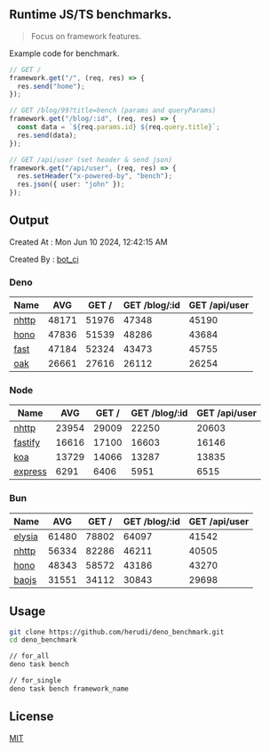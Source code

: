 ## Runtime JS/TS benchmarks.

> Focus on framework features.

Example code for benchmark.
```ts
// GET /
framework.get("/", (req, res) => {
  res.send("home");
});

// GET /blog/99?title=bench (params and queryParams)
framework.get("/blog/:id", (req, res) => {
  const data = `${req.params.id} ${req.query.title}`;
  res.send(data);
});

// GET /api/user (set header & send json)
framework.get("/api/user", (req, res) => {
  res.setHeader("x-powered-by", "bench");
  res.json({ user: "john" });
});
```

## Output
Created At : Mon Jun 10 2024, 12:42:15 AM

Created By : [bot_ci](https://github.com/herudi/deno_benchmarks/commits?author=github-actions%5Bbot%5D)


### Deno
|Name|AVG|GET /|GET /blog/:id|GET /api/user|
|----|----|----|----|----|
|[nhttp](https://github.com/nhttp/nhttp)|48171|51976|47348|45190|
|[hono](https://github.com/honojs/hono)|47836|51539|48286|43684|
|[fast](https://github.com/danteissaias/fast)|47184|52324|43473|45755|
|[oak](https://github.com/oakserver/oak)|26661|27616|26112|26254|
  


### Node
|Name|AVG|GET /|GET /blog/:id|GET /api/user|
|----|----|----|----|----|
|[nhttp](https://github.com/nhttp/nhttp)|23954|29009|22250|20603|
|[fastify](https://github.com/fastify/fastify)|16616|17100|16603|16146|
|[koa](https://github.com/koajs/koa)|13729|14066|13287|13835|
|[express](https://github.com/expressjs/express)|6291|6406|5951|6515|
  


### Bun
|Name|AVG|GET /|GET /blog/:id|GET /api/user|
|----|----|----|----|----|
|[elysia](https://github.com/elysiajs/elysia)|61480|78802|64097|41542|
|[nhttp](https://github.com/nhttp/nhttp)|56334|82286|46211|40505|
|[hono](https://github.com/honojs/hono)|48343|58572|43186|43270|
|[baojs](https://github.com/mattreid1/baojs)|31551|34112|30843|29698|
  



## Usage

```bash
git clone https://github.com/herudi/deno_benchmark.git
cd deno_benchmark

// for_all
deno task bench

// for_single
deno task bench framework_name
```

## License

[MIT](LICENSE)

